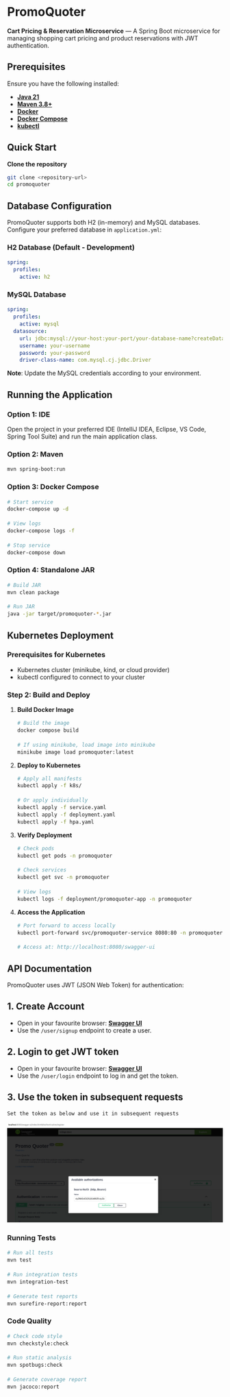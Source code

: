 # PromoQuoter

**Cart Pricing & Reservation Microservice** — A Spring Boot microservice for managing shopping cart pricing and product reservations with JWT authentication.

## Prerequisites

Ensure you have the following installed:

- [**Java 21**](https://www.oracle.com/java/technologies/javase/jdk21-archive-downloads.html)
- [**Maven 3.8+**](https://maven.apache.org/download.cgi)
- [**Docker**](https://www.docker.com/get-started)
- [**Docker Compose**](https://docs.docker.com/compose/install/)
- [**kubectl**](https://kubernetes.io/docs/tasks/tools/)

## Quick Start

**Clone the repository**
   ```bash
   git clone <repository-url>
   cd promoquoter
   ```

## Database Configuration

PromoQuoter supports both H2 (in-memory) and MySQL databases. Configure your preferred database in `application.yml`:

### H2 Database (Default - Development)
```application-h2.yml
spring:
  profiles:
    active: h2
```

### MySQL Database
```application-mysql.yml
spring:
  profiles:
    active: mysql
  datasource:
    url: jdbc:mysql://your-host:your-port/your-database-name?createDatabaseIfNotExist=true
    username: your-username
    password: your-password
    driver-class-name: com.mysql.cj.jdbc.Driver
```

**Note**: Update the MySQL credentials according to your environment.

## Running the Application

### Option 1: IDE
Open the project in your preferred IDE (IntelliJ IDEA, Eclipse, VS Code, Spring Tool Suite) and run the main application class.

### Option 2: Maven
```bash
mvn spring-boot:run
```

### Option 3: Docker Compose
```bash
# Start service
docker-compose up -d

# View logs
docker-compose logs -f

# Stop service
docker-compose down
```

### Option 4: Standalone JAR
```bash
# Build JAR
mvn clean package

# Run JAR
java -jar target/promoquoter-*.jar
```

## Kubernetes Deployment

### Prerequisites for Kubernetes
- Kubernetes cluster (minikube, kind, or cloud provider)
- kubectl configured to connect to your cluster

### Step 2: Build and Deploy

1. **Build Docker Image**
   ```bash
   # Build the image
   docker compose build

   # If using minikube, load image into minikube
   minikube image load promoquoter:latest
   ```

2. **Deploy to Kubernetes**
   ```bash
   # Apply all manifests
   kubectl apply -f k8s/

   # Or apply individually
   kubectl apply -f service.yaml
   kubectl apply -f deployment.yaml
   kubectl apply -f hpa.yaml
   ```

3. **Verify Deployment**
   ```bash
   # Check pods
   kubectl get pods -n promoquoter

   # Check services
   kubectl get svc -n promoquoter

   # View logs
   kubectl logs -f deployment/promoquoter-app -n promoquoter
   ```

4. **Access the Application**
   ```bash
   # Port forward to access locally
   kubectl port-forward svc/promoquoter-service 8080:80 -n promoquoter

   # Access at: http://localhost:8080/swagger-ui
   ```

## API Documentation

PromoQuoter uses JWT (JSON Web Token) for authentication:

## 1. Create Account

- Open in your favourite browser: [**Swagger UI**](http://localhost:8089/swagger-ui/index.html)
- Use the `/user/signup` endpoint to create a user.

## 2. Login to get JWT token

- Open in your favourite browser: [**Swagger UI**](http://localhost:8089/swagger-ui/index.html)
- Use the `/user/login` endpoint to log in and get the token.


## 3. **Use the token in subsequent requests**
   ```bash
   Set the token as below and use it in subsequent requests 
   ```
![token.png](token.png)

### Running Tests
```bash
# Run all tests
mvn test

# Run integration tests
mvn integration-test

# Generate test reports
mvn surefire-report:report
```

### Code Quality
```bash
# Check code style
mvn checkstyle:check

# Run static analysis
mvn spotbugs:check

# Generate coverage report
mvn jacoco:report
```
